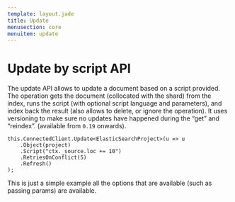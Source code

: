 ```yaml
---
template: layout.jade
title: Update
menusection: core
menuitem: update
---
```



# Update by script API 

The update API allows to update a document based on a script provided. The operation gets the document (collocated with the shard) from the index, runs the script (with optional script language and parameters), and index back the result (also allows to delete, or ignore the operation). It uses versioning to make sure no updates have happened during the “get” and “reindex”. (available from `0.19` onwards).

	this.ConnectedClient.Update<ElasticSearchProject>(u => u
		.Object(project)
		.Script("ctx._source.loc += 10")
		.RetriesOnConflict(5)
		.Refresh()
	);

This is just a simple example all the options that are available (such as passing params) are available. 